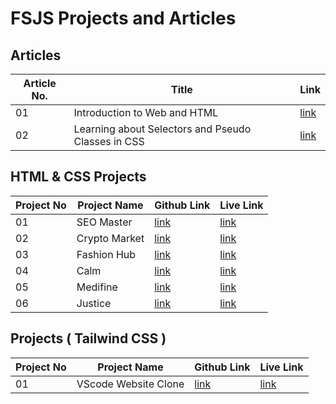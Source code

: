 # FSJS Projects and Articles

## Articles

| Article No. | Title                                              | Link                                                                                     |
| ----------- | -------------------------------------------------- | ---------------------------------------------------------------------------------------- |
| 01          | Introduction to Web and HTML                       | [link](https://badjatya.hashnode.dev/introduction-to-web-and-html)                       |
| 02          | Learning about Selectors and Pseudo Classes in CSS | [link](https://badjatya.hashnode.dev/learning-about-selectors-and-pseudo-classes-in-css) |

## HTML & CSS Projects

| Project No | Project Name  | Github Link | Live Link |
| ---------- | ------------- | ----------- | --------- |
| 01         | SEO Master    | [link]()    | [link]()  |
| 02         | Crypto Market | [link]()    | [link]()  |
| 03         | Fashion Hub   | [link]()    | [link]()  |
| 04         | Calm          | [link]()    | [link]()  |
| 05         | Medifine      | [link]()    | [link]()  |
| 06         | Justice       | [link]()    | [link]()  |

## Projects ( Tailwind CSS )

| Project No | Project Name         | Github Link                                                                   | Live Link                                                   |
| ---------- | -------------------- | ----------------------------------------------------------------------------- | ----------------------------------------------------------- |
| 01         | VScode Website Clone | [link](https://github.com/badjatya/FSJS/tree/main/Tailwind/VS%20Code%20Clone) | [link](https://badjatya-vscode-clone-tailwind.netlify.app/) |
